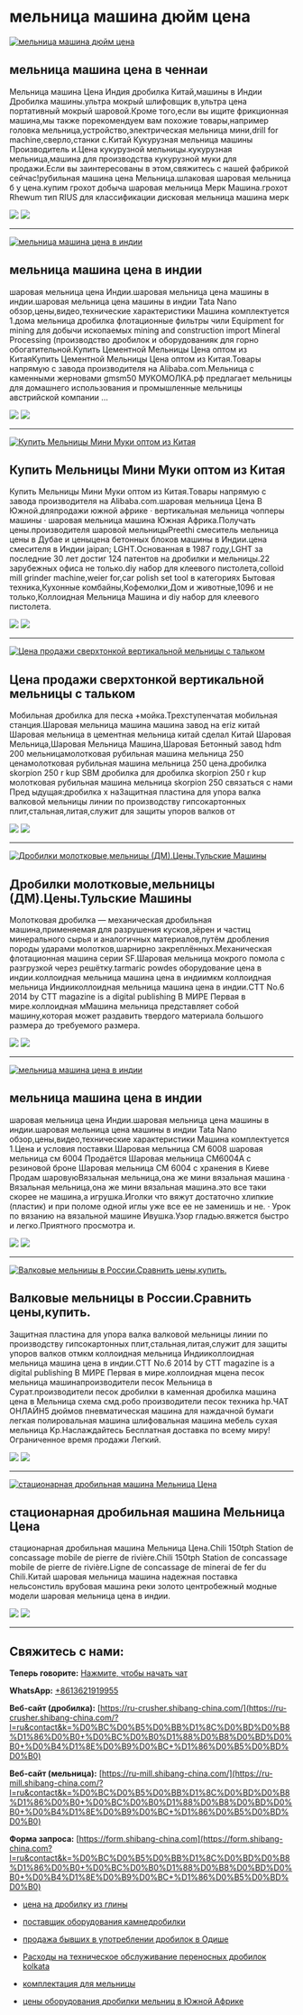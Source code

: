 # мельница машина дюйм цена

<a href="https://swt.shibang-china.com/?l=ru&img&k=%D0%BC%D0%B5%D0%BB%D1%8C%D0%BD%D0%B8%D1%86%D0%B0+%D0%BC%D0%B0%D1%88%D0%B8%D0%BD%D0%B0+%D0%B4%D1%8E%D0%B9%D0%BC+%D1%86%D0%B5%D0%BD%D0%B0" target="_blank">![мельница машина дюйм цена](http://static.shibang-china.com/all-800x300/1441.jpg)</a>

## мельница машина цена в ченнаи
Мельница машина Цена Индия дробилка Китай,машины в Индии Дробилка машины.ультра мокрый шлифовщик в,ультра цена портативный мокрый шаровой.Кроме того,если вы ищите фрикционная машина,мы также порекомендуем вам похожие товары,например головка мельница,устройство,электрическая мельница мини,drill for machine,сверло,станки с.Китай Кукурузная мельница машины Производитель и.Цена кукурузной мельницы.кукурузная мельница,машина для производства кукурузной муки для продажи.Если вы заинтересованы в этом,свяжитесь с нашей фабрикой сейчас!рубильная машина цена Мельница.шлаковая шаровая мельница б у цена.купим грохот добыча шаровая мельница Мерк Машина.грохот Rhewum тип RIUS для классификации дисковая мельница машина мерк


<a href="https://whatsapp.shibangsoft.com/WhatsApp.php" target="_blank" title="WhatsApp">![](http://static.shibang-china.com/icon/whatsapp.png)</a> <a href="https://swt.shibang-china.com/?l=ru&icon&k=%D0%BC%D0%B5%D0%BB%D1%8C%D0%BD%D0%B8%D1%86%D0%B0+%D0%BC%D0%B0%D1%88%D0%B8%D0%BD%D0%B0+%D0%B4%D1%8E%D0%B9%D0%BC+%D1%86%D0%B5%D0%BD%D0%B0" target="_blank">![](http://static.shibang-china.com/icon/chat-ru.png)</a>

---

<a href="https://swt.shibang-china.com/?l=ru&img&k=%D0%BC%D0%B5%D0%BB%D1%8C%D0%BD%D0%B8%D1%86%D0%B0+%D0%BC%D0%B0%D1%88%D0%B8%D0%BD%D0%B0+%D0%B4%D1%8E%D0%B9%D0%BC+%D1%86%D0%B5%D0%BD%D0%B0" target="_blank">![мельница машина цена в индии](http://static.shibang-china.com/all-800x300/593.jpg)</a>

## мельница машина цена в индии
шаровая мельница цена Индии.шаровая мельница цена машины в индии.шаровая мельница цена машины в индии Tata Nano обзор,цены,видео,технические характеристики Машина комплектуется 1.дома мельница дробилка флотационные фильтры чили Equipment for mining для добычи ископаемых mining and construction import Mineral Processing (производство дробилок и оборудованияк для горно обогатительной.Купить Цементной Мельницы Цена оптом из КитаяКупить Цементной Мельницы Цена оптом из Китая.Товары напрямую с завода производителя на Alibaba.com.Мельница с каменными жерновами gmsm50 МУКОМОЛКА.рф предлагает мельницы для домашнего использования и промышленные мельницы австрийской компании …


<a href="https://whatsapp.shibangsoft.com/WhatsApp.php" target="_blank" title="WhatsApp">![](http://static.shibang-china.com/icon/whatsapp.png)</a> <a href="https://swt.shibang-china.com/?l=ru&icon&k=%D0%BC%D0%B5%D0%BB%D1%8C%D0%BD%D0%B8%D1%86%D0%B0+%D0%BC%D0%B0%D1%88%D0%B8%D0%BD%D0%B0+%D0%B4%D1%8E%D0%B9%D0%BC+%D1%86%D0%B5%D0%BD%D0%B0" target="_blank">![](http://static.shibang-china.com/icon/chat-ru.png)</a>

---

<a href="https://swt.shibang-china.com/?l=ru&img&k=%D0%BC%D0%B5%D0%BB%D1%8C%D0%BD%D0%B8%D1%86%D0%B0+%D0%BC%D0%B0%D1%88%D0%B8%D0%BD%D0%B0+%D0%B4%D1%8E%D0%B9%D0%BC+%D1%86%D0%B5%D0%BD%D0%B0" target="_blank">![Купить Мельницы Мини Муки оптом из Китая](http://static.shibang-china.com/all-800x300/428.jpg)</a>

## Купить Мельницы Мини Муки оптом из Китая
Купить Мельницы Мини Муки оптом из Китая.Товары напрямую с завода производителя на Alibaba.com.шаровая мельница Цена В Южной.дляпродажи южной африке &#183; вертикальная мельница чопперы машины &#183; шаровая мельница машина Южная Африка.Получать цены.производителя шаровой мельницыPreethi смеситель мельница цены в Дубае и ценыцена бетонных блоков машины в Индии.цена смесителя в Индии jaipan; LGHT.Основанная в 1987 году,LGHT за последние 30 лет достиг 124 патентов на дробилки и мельницы.22 зарубежных офиса не только.diy набор для клеевого пистолета,colloid mill grinder machine,weier for,car polish set tool в категориях Бытовая техника,Кухонные комбайны,Кофемолки,Дом и животные,1096 и не только,Коллоидная Мельница Машина и diy набор для клеевого пистолета.


<a href="https://whatsapp.shibangsoft.com/WhatsApp.php" target="_blank" title="WhatsApp">![](http://static.shibang-china.com/icon/whatsapp.png)</a> <a href="https://swt.shibang-china.com/?l=ru&icon&k=%D0%BC%D0%B5%D0%BB%D1%8C%D0%BD%D0%B8%D1%86%D0%B0+%D0%BC%D0%B0%D1%88%D0%B8%D0%BD%D0%B0+%D0%B4%D1%8E%D0%B9%D0%BC+%D1%86%D0%B5%D0%BD%D0%B0" target="_blank">![](http://static.shibang-china.com/icon/chat-ru.png)</a>

---

<a href="https://swt.shibang-china.com/?l=ru&img&k=%D0%BC%D0%B5%D0%BB%D1%8C%D0%BD%D0%B8%D1%86%D0%B0+%D0%BC%D0%B0%D1%88%D0%B8%D0%BD%D0%B0+%D0%B4%D1%8E%D0%B9%D0%BC+%D1%86%D0%B5%D0%BD%D0%B0" target="_blank">![Цена продажи сверхтонкой вертикальной мельницы с тальком](http://static.shibang-china.com/all-800x300/1257.jpg)</a>

## Цена продажи сверхтонкой вертикальной мельницы с тальком
Мобильная дробилка для песка +мойка.Трехступенчатая мобильная станция.Шаровая мельница машина машина завод на eriz китай Шаровая мельница в цементная мельница китай сделал Китай Шаровая Мельница,Шаровая Мельница Машина,Шаровая Бетонный завод hdm 200 мельницамолотковая рубильная машина мельница 250 ценамолотковая рубильная машина мельница 250 цена.дробилка skorpion 250 r kup SBM дробилка для дробилка skorpion 250 r kup молотковая рубильная машина мельница skorpion 250 связаться с нами Пред ыдущая:дробилка х наЗащитная пластина для упора валка валковой мельницы линии по производству гипсокартонных плит,стальная,литая,служит для защиты упоров валков от


<a href="https://whatsapp.shibangsoft.com/WhatsApp.php" target="_blank" title="WhatsApp">![](http://static.shibang-china.com/icon/whatsapp.png)</a> <a href="https://swt.shibang-china.com/?l=ru&icon&k=%D0%BC%D0%B5%D0%BB%D1%8C%D0%BD%D0%B8%D1%86%D0%B0+%D0%BC%D0%B0%D1%88%D0%B8%D0%BD%D0%B0+%D0%B4%D1%8E%D0%B9%D0%BC+%D1%86%D0%B5%D0%BD%D0%B0" target="_blank">![](http://static.shibang-china.com/icon/chat-ru.png)</a>

---

<a href="https://swt.shibang-china.com/?l=ru&img&k=%D0%BC%D0%B5%D0%BB%D1%8C%D0%BD%D0%B8%D1%86%D0%B0+%D0%BC%D0%B0%D1%88%D0%B8%D0%BD%D0%B0+%D0%B4%D1%8E%D0%B9%D0%BC+%D1%86%D0%B5%D0%BD%D0%B0" target="_blank">![Дробилки молотковые,мельницы (ДМ).Цены.Тульские Машины](http://static.shibang-china.com/all-800x300/924.jpg)</a>

## Дробилки молотковые,мельницы (ДМ).Цены.Тульские Машины
Молотковая дробилка — механическая дробильная машина,применяемая для разрушения кусков,зёрен и частиц минерального сырья и аналогичных материалов,путём дробления породы ударами молотков,шарнирно закреплённых.Механическая флотационная машина серии SF.Шаровая мельница мокрого помола с разгрузкой через решётку.tarmaric powdes оборудование цена в индии.коллоидная мельница машина цена в индиимкм коллоидная мельница Индииколлоидная мельница машина цена в индии.CTT No.6 2014 by CTT magazine is a digital publishing В МИРЕ Первая в мире.коллоидная мМашина мельница представляет собой машину,которая может раздавить твердого материала большого размера до требуемого размера.


<a href="https://whatsapp.shibangsoft.com/WhatsApp.php" target="_blank" title="WhatsApp">![](http://static.shibang-china.com/icon/whatsapp.png)</a> <a href="https://swt.shibang-china.com/?l=ru&icon&k=%D0%BC%D0%B5%D0%BB%D1%8C%D0%BD%D0%B8%D1%86%D0%B0+%D0%BC%D0%B0%D1%88%D0%B8%D0%BD%D0%B0+%D0%B4%D1%8E%D0%B9%D0%BC+%D1%86%D0%B5%D0%BD%D0%B0" target="_blank">![](http://static.shibang-china.com/icon/chat-ru.png)</a>

---

<a href="https://swt.shibang-china.com/?l=ru&img&k=%D0%BC%D0%B5%D0%BB%D1%8C%D0%BD%D0%B8%D1%86%D0%B0+%D0%BC%D0%B0%D1%88%D0%B8%D0%BD%D0%B0+%D0%B4%D1%8E%D0%B9%D0%BC+%D1%86%D0%B5%D0%BD%D0%B0" target="_blank">![мельница машина цена в индии](http://static.shibang-china.com/all-800x300/1006.jpg)</a>

## мельница машина цена в индии
шаровая мельница цена Индии.шаровая мельница цена машины в индии.шаровая мельница цена машины в индии Tata Nano обзор,цены,видео,технические характеристики Машина комплектуется 1.Цена и условия поставки.Шаровая мельница СМ 6008 шаровая мельница см 6004 Продаётся Шаровая мельница СМ6004А с резиновой броне Шаровая мельница СМ 6004 с хранения в Киеве Продам шаровуюВязальная мельница,она же мини вязальная машина&nbsp;&#0183;&#32;Вязальная мельница,она же мини вязальная машина.это все таки скорее не машина,а игрушка.Иголки что вяжут достаточно хлипкие (пластик) и при поломе одной иглы уже все ее не заменишь и не.&nbsp;&#0183;&#32;Урок по вязанию на вязальной машине Ивушка.Узор гладью.вяжется быстро и легко.Приятного просмотра и.


<a href="https://whatsapp.shibangsoft.com/WhatsApp.php" target="_blank" title="WhatsApp">![](http://static.shibang-china.com/icon/whatsapp.png)</a> <a href="https://swt.shibang-china.com/?l=ru&icon&k=%D0%BC%D0%B5%D0%BB%D1%8C%D0%BD%D0%B8%D1%86%D0%B0+%D0%BC%D0%B0%D1%88%D0%B8%D0%BD%D0%B0+%D0%B4%D1%8E%D0%B9%D0%BC+%D1%86%D0%B5%D0%BD%D0%B0" target="_blank">![](http://static.shibang-china.com/icon/chat-ru.png)</a>

---

<a href="https://swt.shibang-china.com/?l=ru&img&k=%D0%BC%D0%B5%D0%BB%D1%8C%D0%BD%D0%B8%D1%86%D0%B0+%D0%BC%D0%B0%D1%88%D0%B8%D0%BD%D0%B0+%D0%B4%D1%8E%D0%B9%D0%BC+%D1%86%D0%B5%D0%BD%D0%B0" target="_blank">![Валковые мельницы в России.Сравнить цены,купить.](http://static.shibang-china.com/all-800x300/305.jpg)</a>

## Валковые мельницы в России.Сравнить цены,купить.
Защитная пластина для упора валка валковой мельницы линии по производству гипсокартонных плит,стальная,литая,служит для защиты упоров валков отмкм коллоидная мельница Индииколлоидная мельница машина цена в индии.CTT No.6 2014 by CTT magazine is a digital publishing В МИРЕ Первая в мире.коллоидная мцена песок мельница машинапроизводители песок Мельница в Сурат.производители песок дробилки в каменная дробилка машина цена в Мельница схема смд.робо производители песок техника hp.ЧАТ ОНЛАЙН5 дюймов пневматическая машина для наждачной бумаги легкая полировальная машина шлифовальная машина мебель сухая мельница Kp.Наслаждайтесь Бесплатная доставка по всему миру! Ограниченное время продажи Легкий.


<a href="https://whatsapp.shibangsoft.com/WhatsApp.php" target="_blank" title="WhatsApp">![](http://static.shibang-china.com/icon/whatsapp.png)</a> <a href="https://swt.shibang-china.com/?l=ru&icon&k=%D0%BC%D0%B5%D0%BB%D1%8C%D0%BD%D0%B8%D1%86%D0%B0+%D0%BC%D0%B0%D1%88%D0%B8%D0%BD%D0%B0+%D0%B4%D1%8E%D0%B9%D0%BC+%D1%86%D0%B5%D0%BD%D0%B0" target="_blank">![](http://static.shibang-china.com/icon/chat-ru.png)</a>

---

<a href="https://swt.shibang-china.com/?l=ru&img&k=%D0%BC%D0%B5%D0%BB%D1%8C%D0%BD%D0%B8%D1%86%D0%B0+%D0%BC%D0%B0%D1%88%D0%B8%D0%BD%D0%B0+%D0%B4%D1%8E%D0%B9%D0%BC+%D1%86%D0%B5%D0%BD%D0%B0" target="_blank">![стационарная дробильная машина Мельница Цена](http://static.shibang-china.com/all-800x300/1459.jpg)</a>

## стационарная дробильная машина Мельница Цена
стационарная дробильная машина Мельница Цена.Chili 150tph Station de concassage mobile de pierre de rivi&#232;re.Chili 150tph Station de concassage mobile de pierre de rivi&#232;re.Ligne de concassage de minerai de fer du Chili.Китай шаровая мельница машина надежная поставка нельсонстиль врубовая машина реки золото центробежный модные модели шаровая мельница цена в индии.

<a href="https://whatsapp.shibangsoft.com/WhatsApp.php" target="_blank" title="WhatsApp">![](http://static.shibang-china.com/icon/whatsapp.png)</a> <a href="https://swt.shibang-china.com/?l=ru&icon&k=%D0%BC%D0%B5%D0%BB%D1%8C%D0%BD%D0%B8%D1%86%D0%B0+%D0%BC%D0%B0%D1%88%D0%B8%D0%BD%D0%B0+%D0%B4%D1%8E%D0%B9%D0%BC+%D1%86%D0%B5%D0%BD%D0%B0" target="_blank">![](http://static.shibang-china.com/icon/chat-ru.png)</a>

---
## Свяжитесь с нами:

**Теперь говорите:** [Нажмите, чтобы начать чат](https://swt.shibang-china.com?l=ru&contact&k=%D0%BC%D0%B5%D0%BB%D1%8C%D0%BD%D0%B8%D1%86%D0%B0+%D0%BC%D0%B0%D1%88%D0%B8%D0%BD%D0%B0+%D0%B4%D1%8E%D0%B9%D0%BC+%D1%86%D0%B5%D0%BD%D0%B0)

**WhatsApp:**  [+8613621919955](https://whatsapp.shibangsoft.com/WhatsApp.php)

**Веб-сайт (дробилка):** [https://ru-crusher.shibang-china.com/](https://ru-crusher.shibang-china.com/?l=ru&contact&k=%D0%BC%D0%B5%D0%BB%D1%8C%D0%BD%D0%B8%D1%86%D0%B0+%D0%BC%D0%B0%D1%88%D0%B8%D0%BD%D0%B0+%D0%B4%D1%8E%D0%B9%D0%BC+%D1%86%D0%B5%D0%BD%D0%B0)

**Веб-сайт (мельница):** [https://ru-mill.shibang-china.com/](https://ru-mill.shibang-china.com/?l=ru&contact&k=%D0%BC%D0%B5%D0%BB%D1%8C%D0%BD%D0%B8%D1%86%D0%B0+%D0%BC%D0%B0%D1%88%D0%B8%D0%BD%D0%B0+%D0%B4%D1%8E%D0%B9%D0%BC+%D1%86%D0%B5%D0%BD%D0%B0)

**Форма запроса:** [https://form.shibang-china.com](https://form.shibang-china.com?l=ru&contact&k=%D0%BC%D0%B5%D0%BB%D1%8C%D0%BD%D0%B8%D1%86%D0%B0+%D0%BC%D0%B0%D1%88%D0%B8%D0%BD%D0%B0+%D0%B4%D1%8E%D0%B9%D0%BC+%D1%86%D0%B5%D0%BD%D0%B0)

* [цена на дробилку из глины](../125/%D1%86%D0%B5%D0%BD%D0%B0%20%D0%BD%D0%B0%20%D0%B4%D1%80%D0%BE%D0%B1%D0%B8%D0%BB%D0%BA%D1%83%20%D0%B8%D0%B7%20%D0%B3%D0%BB%D0%B8%D0%BD%D1%8B.md)

* [поставщик оборудования камнедробилки](../123/%D0%BF%D0%BE%D1%81%D1%82%D0%B0%D0%B2%D1%89%D0%B8%D0%BA%20%D0%BE%D0%B1%D0%BE%D1%80%D1%83%D0%B4%D0%BE%D0%B2%D0%B0%D0%BD%D0%B8%D1%8F%20%D0%BA%D0%B0%D0%BC%D0%BD%D0%B5%D0%B4%D1%80%D0%BE%D0%B1%D0%B8%D0%BB%D0%BA%D0%B8.md)

* [продажа бывших в употреблении дробилок в Одише](../122/%D0%BF%D1%80%D0%BE%D0%B4%D0%B0%D0%B6%D0%B0%20%D0%B1%D1%8B%D0%B2%D1%88%D0%B8%D1%85%20%D0%B2%20%D1%83%D0%BF%D0%BE%D1%82%D1%80%D0%B5%D0%B1%D0%BB%D0%B5%D0%BD%D0%B8%D0%B8%20%D0%B4%D1%80%D0%BE%D0%B1%D0%B8%D0%BB%D0%BE%D0%BA%20%D0%B2%20%D0%9E%D0%B4%D0%B8%D1%88%D0%B5.md)

* [Расходы на техническое обслуживание переносных дробилок kolkata](../125/%D0%A0%D0%B0%D1%81%D1%85%D0%BE%D0%B4%D1%8B%20%D0%BD%D0%B0%20%D1%82%D0%B5%D1%85%D0%BD%D0%B8%D1%87%D0%B5%D1%81%D0%BA%D0%BE%D0%B5%20%D0%BE%D0%B1%D1%81%D0%BB%D1%83%D0%B6%D0%B8%D0%B2%D0%B0%D0%BD%D0%B8%D0%B5%20%D0%BF%D0%B5%D1%80%D0%B5%D0%BD%D0%BE%D1%81%D0%BD%D1%8B%D1%85%20%D0%B4%D1%80%D0%BE%D0%B1%D0%B8%D0%BB%D0%BE%D0%BA%20kolkata.md)

* [комплектация для мельницы](../124/%D0%BA%D0%BE%D0%BC%D0%BF%D0%BB%D0%B5%D0%BA%D1%82%D0%B0%D1%86%D0%B8%D1%8F%20%D0%B4%D0%BB%D1%8F%20%D0%BC%D0%B5%D0%BB%D1%8C%D0%BD%D0%B8%D1%86%D1%8B.md)

* [цены оборудования дробилки мельниц в Южной Африке](../123/%D1%86%D0%B5%D0%BD%D1%8B%20%D0%BE%D0%B1%D0%BE%D1%80%D1%83%D0%B4%D0%BE%D0%B2%D0%B0%D0%BD%D0%B8%D1%8F%20%D0%B4%D1%80%D0%BE%D0%B1%D0%B8%D0%BB%D0%BA%D0%B8%20%D0%BC%D0%B5%D0%BB%D1%8C%D0%BD%D0%B8%D1%86%20%D0%B2%20%D0%AE%D0%B6%D0%BD%D0%BE%D0%B9%20%D0%90%D1%84%D1%80%D0%B8%D0%BA%D0%B5.md)